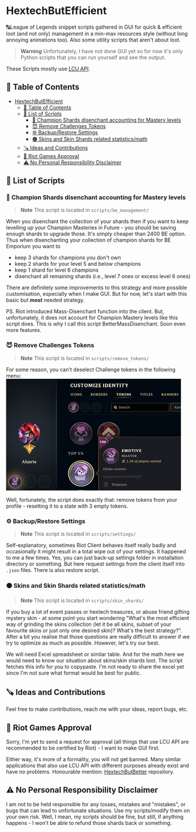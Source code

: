 # HextechButEfficient

🔠League of Legends snippet scripts gathered in GUI for quick &amp; efficient loot (and not only) management in a min-max resources style (without long annoying animations too). Also some utility scripts that aren't about loot.

> **Warning**
> Unfortunately, I have not done GUI yet so for now it's only Python scripts that you can run yourself and see the output.

These Scripts mostly use [LCU API](<https://riot-api-libraries.readthedocs.io/en/latest/lcu.html>).

## 📔 Table of Contents

- [HextechButEfficient](#hextechbutefficient)
  - [📔 Table of Contents](#-table-of-contents)
  - [📃 List of Scripts](#-list-of-scripts)
    - [🔵 Champion Shards disenchant accounting for Mastery levels](#-champion-shards-disenchant-accounting-for-mastery-levels)
    - [😈 Remove Challenges Tokens](#-remove-challenges-tokens)
    - [⚙️ Backup/Restore Settings](#️-backuprestore-settings)
    - [🟠 Skins and Skin Shards related statistics/math](#-skins-and-skin-shards-related-statisticsmath)
  - [🪚 Ideas and Contributions](#-ideas-and-contributions)
  - [👊 Riot Games Approval](#-riot-games-approval)
  - [⚠️ No Personal Responsibility Disclaimer](#️-no-personal-responsibility-disclaimer)

## 📃 List of Scripts

### 🔵 Champion Shards disenchant accounting for Mastery levels

> **Note**
> This script is located in `scripts/be_management/`

When you disenchant the collection of your shards then if you want to keep levelling up your Champion Masteries in Future - you should be saving enough shards to upgrade those. It's simply cheaper than 2400 BE option. Thus when disenchanting your collection of champion shards for BE Emporium you want to

- keep 3 shards for champions you don't own
- keep 2 shards for your level 5 and below champions
- keep 1 shard for level 6 champions
- disenchant all remaining shards (i.e., level 7 ones or excess level 6 ones)

There are definitely some improvements to this strategy and more possible customisation, especially when I make GUI. But for now, let's start with this basic but _**most**_ needed strategy.

PS. Riot introduced Mass-Disenchant function into the client. But, unfortunately, it does not account for Champion Mastery levels like this script does. This is why I call this script BetterMassDisenchant. Soon even more features.

### 😈 Remove Challenges Tokens

> **Note**
> This script is located in `scripts/remove_tokens/`

For some reason, you can't deselect Challenge tokens in the following menu:
![Remove Tokens](./assets/remove_tokens.png)

Well, fortunately, the script does exactly that: remove tokens from your profile - resetting it to a state with 3 empty tokens.

### ⚙️ Backup/Restore Settings

> **Note**
> This script is located in `scripts/settings/`

Self-explanatory, sometimes Riot Client behaves itself really badly and occasionally it might result in a total wipe out of your settings. It happened to me a few times. Yes, you can just back-up settings folder in installation directory or something. But here request settings from the client itself into `.json` files. There is also restore script.

### 🟠 Skins and Skin Shards related statistics/math

> **Note**
> This script is located in `scripts/skin_shards/`

If you buy a lot of event passes or hextech treasures, or abuse friend gifting mystery skin - at some point you start wondering "What's the most efficient way of grinding the skins collection (let it be all skins, subset of your favourite skins or just only one desired skin)? What's the best strategy?". After a bit you realise that those questions are really difficult to answer if we try to optimize as much as possible. However, let's try our best.

We will need Excel spreadsheet or similar table. And for the math here we would need to know our situation about skins/skin shards loot. The script fetches this info for you to copypaste. I'm not ready to share the excel yet since I'm not sure what format would be best for public.

## 🪚 Ideas and Contributions

Feel free to make contributions, reach me with your ideas, report bugs, etc.

## 👊 Riot Games Approval

Sorry, I'm yet to send a request for approval (all things that use LCU API are recommended to be certified by Riot) - I want to make GUI first.

Either way, it's more of a formality, you will not get banned. Many similar applications that also use LCU API with different purposes already exist and have no problems. Honourable mention: [HextechButBetter](https://github.com/MaciejGorczyca/HextechButBetter) repository.

## ⚠️ No Personal Responsibility Disclaimer

I am not to be held responsible for any losses, mistakes and "mistakes", or bugs that can lead to unfortunate situations. Use my scripts/modify them on your own risk. Well, I mean, my scripts should be fine, but still, if anything happens - I won't be able to refund those shards back or something.
